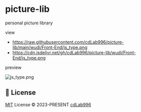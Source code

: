# picture-lib
personal picture library

view
- https://raw.githubusercontent.com/cdLab996/picture-lib/main/wudi/Front-End/js_type.png
- https://cdn.jsdelivr.net/gh/cdLab996/picture-lib/wudi/Front-End/js_type.png

preview

![js_type.png](https://cdn.jsdelivr.net/gh/cdLab996/picture-lib/wudi/Front-End/js_type.png)

## 📜 License

[MIT](./LICENSE) License &copy; 2023-PRESENT [cdLab996](https://github.com/cdLab996)
